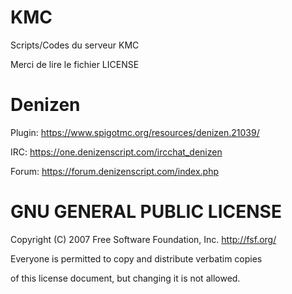 # KMC
Scripts/Codes du serveur KMC


Merci de lire le fichier LICENSE


# Denizen
Plugin: https://www.spigotmc.org/resources/denizen.21039/

IRC: https://one.denizenscript.com/ircchat_denizen

Forum: https://forum.denizenscript.com/index.php





# GNU GENERAL PUBLIC LICENSE

Copyright (C) 2007 Free Software Foundation, Inc. <http://fsf.org/>

Everyone is permitted to copy and distribute verbatim copies

of this license document, but changing it is not allowed.
